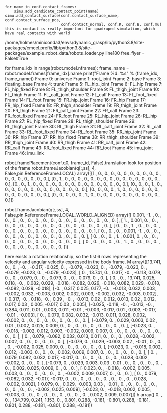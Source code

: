 
```[python]
for name in conf.contact_frames:
    simu.add_candidate_contact_point(name)
simu.add_contact_surface(conf.contact_surface_name, conf.contact_surface_pos, 
                         conf.contact_normal, conf.K, conf.B, conf.mu)
this is contact is really important for quadruped simulation, which have real contacts with world
```
/home/holmes/miniconda3/envs/dynamic_grasp/lib/python3.8/site-packages/cmeel.prefix/lib/python3.8/site-packages/example_robot_data/robots_loader.py
line180     free_flyer = False#True


for frame_idx in range(robot.model.nframes):
    frame_name = robot.model.frames[frame_idx].name
    print("Frame %d: %s" % (frame_idx, frame_name))
Frame 0: universe
Frame 1: root_joint
Frame 2: base
Frame 3: floating_base
Frame 4: trunk
Frame 5: FL_hip_joint
Frame 6: FL_hip
Frame 7: FL_hip_fixed
Frame 8: FL_thigh_shoulder
Frame 9: FL_thigh_joint
Frame 10: FL_thigh
Frame 11: FL_calf_joint
Frame 12: FL_calf
Frame 13: FL_foot_fixed
Frame 14: FL_foot
Frame 15: FR_hip_joint
Frame 16: FR_hip
Frame 17: FR_hip_fixed
Frame 18: FR_thigh_shoulder
Frame 19: FR_thigh_joint
Frame 20: FR_thigh
Frame 21: FR_calf_joint
Frame 22: FR_calf
Frame 23: FR_foot_fixed
Frame 24: FR_foot
Frame 25: RL_hip_joint
Frame 26: RL_hip
Frame 27: RL_hip_fixed
Frame 28: RL_thigh_shoulder
Frame 29: RL_thigh_joint
Frame 30: RL_thigh
Frame 31: RL_calf_joint
Frame 32: RL_calf
Frame 33: RL_foot_fixed
Frame 34: RL_foot
Frame 35: RR_hip_joint
Frame 36: RR_hip
Frame 37: RR_hip_fixed
Frame 38: RR_thigh_shoulder
Frame 39: RR_thigh_joint
Frame 40: RR_thigh
Frame 41: RR_calf_joint
Frame 42: RR_calf
Frame 43: RR_foot_fixed
Frame 44: RR_foot
Frame 45: imu_joint
Frame 46: imu_link


robot.framePlacement(conf.q0, frame_id, False).translation
look for position of the frame
robot.frameJacobian(q[:,ss], 4, False,pin.ReferenceFrame.LOCAL)
array([[1., 0., 0., 0., 0., 0., 0., 0., 0., 0., 0., 0., 0., 0., 0., 0., 0., 0.],
       [0., 1., 0., 0., 0., 0., 0., 0., 0., 0., 0., 0., 0., 0., 0., 0., 0., 0.],
       [0., 0., 1., 0., 0., 0., 0., 0., 0., 0., 0., 0., 0., 0., 0., 0., 0., 0.],
       [0., 0., 0., 1., 0., 0., 0., 0., 0., 0., 0., 0., 0., 0., 0., 0., 0., 0.],
       [0., 0., 0., 0., 1., 0., 0., 0., 0., 0., 0., 0., 0., 0., 0., 0., 0., 0.],
       [0., 0., 0., 0., 0., 1., 0., 0., 0., 0., 0., 0., 0., 0., 0., 0., 0., 0.]])
       
robot.frameJacobian(q[:,ss], 4, False,pin.ReferenceFrame.LOCAL_WORLD_ALIGNED)
array([[ 0.001, -1.   ,  0.   ,  0.   ,  0.   ,  0.   ,  0.   ,  0.   ,  0.   ,  0.   ,  0.   ,  0.   ,  0.   ,  0.   ,  0.   ,  0.   ,  0.   ,  0.   ],
       [ 1.   ,  0.001,  0.   ,  0.   ,  0.   ,  0.   ,  0.   ,  0.   ,  0.   ,  0.   ,  0.   ,  0.   ,  0.   ,  0.   ,  0.   ,  0.   ,  0.   ,  0.   ],
       [ 0.   ,  0.   ,  1.   ,  0.   ,  0.   ,  0.   ,  0.   ,  0.   ,  0.   ,  0.   ,  0.   ,  0.   ,  0.   ,  0.   ,  0.   ,  0.   ,  0.   ,  0.   ],
       [ 0.   ,  0.   ,  0.   ,  0.001, -1.   ,  0.   ,  0.   ,  0.   ,  0.   ,  0.   ,  0.   ,  0.   ,  0.   ,  0.   ,  0.   ,  0.   ,  0.   ,  0.   ],
       [ 0.   ,  0.   ,  0.   ,  1.   ,  0.001,  0.   ,  0.   ,  0.   ,  0.   ,  0.   ,  0.   ,  0.   ,  0.   ,  0.   ,  0.   ,  0.   ,  0.   ,  0.   ],
       [ 0.   ,  0.   ,  0.   ,  0.   ,  0.   ,  1.   ,  0.   ,  0.   ,  0.   ,  0.   ,  0.   ,  0.   ,  0.   ,  0.   ,  0.   ,  0.   ,  0.   ,  0.   ]])

here exists a rotation relationship, so the fist 6 rows representing the velocity and angular velocity expressed in the body frame.
M
array([[13.741,  0.   ,  0.   , -0.   , -0.317, -0.025,  0.   , -0.079, -0.023,  0.   , -0.079, -0.023,  0.   , -0.079, -0.023,  0.   , -0.079, -0.023],
       [ 0.   , 13.741,  0.   ,  0.317, -0.   , -0.118,  0.079,  0.   ,  0.   ,  0.079,  0.   ,  0.   ,  0.079,  0.   ,  0.   ,  0.079,  0.   ,  0.   ],
       [ 0.   ,  0.   , 13.741,  0.025,  0.118, -0.   ,  0.082,  0.029, -0.018, -0.082,  0.029, -0.018,  0.082,  0.029, -0.018, -0.082,  0.029, -0.018],
       [-0.   ,  0.317,  0.025,  0.177, -0.   , -0.013,  0.032,  0.003, -0.002,  0.032, -0.003,  0.002,  0.032,  0.003, -0.002,  0.032, -0.003,  0.002],
       [-0.317, -0.   ,  0.118, -0.   ,  0.39 , -0.   , -0.013,  0.02 ,  0.012,  0.013,  0.02 ,  0.012,  0.017,  0.03 ,  0.005, -0.017,  0.03 ,  0.005],
       [-0.025, -0.118, -0.   , -0.013, -0.   ,  0.384,  0.011,  0.01 ,  0.003,  0.011, -0.01 , -0.003, -0.017,  0.01 ,  0.003, -0.017, -0.01 , -0.003],
       [ 0.   ,  0.079,  0.082,  0.032, -0.013,  0.011,  0.028,  0.002, -0.002,  0.   ,  0.   ,  0.   ,  0.   ,  0.   ,  0.   ,  0.   ,  0.   ,  0.   ],
       [-0.079,  0.   ,  0.029,  0.003,  0.02 ,  0.01 ,  0.002,  0.025,  0.009,  0.   ,  0.   ,  0.   ,  0.   ,  0.   ,  0.   ,  0.   ,  0.   ,  0.   ],
       [-0.023,  0.   , -0.018, -0.002,  0.012,  0.003, -0.002,  0.009,  0.007,  0.   ,  0.   ,  0.   ,  0.   ,  0.   ,  0.   ,  0.   ,  0.   ,  0.   ],
       [ 0.   ,  0.079, -0.082,  0.032,  0.013,  0.011,  0.   ,  0.   ,  0.   ,  0.028, -0.002,  0.002,  0.   ,  0.   ,  0.   ,  0.   ,  0.   ,  0.   ],
       [-0.079,  0.   ,  0.029, -0.003,  0.02 , -0.01 ,  0.   ,  0.   ,  0.   , -0.002,  0.025,  0.009,  0.   ,  0.   ,  0.   ,  0.   ,  0.   ,  0.   ],
       [-0.023,  0.   , -0.018,  0.002,  0.012, -0.003,  0.   ,  0.   ,  0.   ,  0.002,  0.009,  0.007,  0.   ,  0.   ,  0.   ,  0.   ,  0.   ,  0.   ],
       [ 0.   ,  0.079,  0.082,  0.032,  0.017, -0.017,  0.   ,  0.   ,  0.   ,  0.   ,  0.   ,  0.   ,  0.028,  0.002, -0.002,  0.   ,  0.   ,  0.   ],
       [-0.079,  0.   ,  0.029,  0.003,  0.03 ,  0.01 ,  0.   ,  0.   ,  0.   ,  0.   ,  0.   ,  0.   ,  0.002,  0.025,  0.009,  0.   ,  0.   ,  0.   ],
       [-0.023,  0.   , -0.018, -0.002,  0.005,  0.003,  0.   ,  0.   ,  0.   ,  0.   ,  0.   ,  0.   , -0.002,  0.009,  0.007,  0.   ,  0.   ,  0.   ],
       [ 0.   ,  0.079, -0.082,  0.032, -0.017, -0.017,  0.   ,  0.   ,  0.   ,  0.   ,  0.   ,  0.   ,  0.   ,  0.   ,  0.   ,  0.028, -0.002,  0.002],
       [-0.079,  0.   ,  0.029, -0.003,  0.03 , -0.01 ,  0.   ,  0.   ,  0.   ,  0.   ,  0.   ,  0.   ,  0.   ,  0.   ,  0.   , -0.002,  0.025,  0.009],
       [-0.023,  0.   , -0.018,  0.002,  0.005, -0.003,  0.   ,  0.   ,  0.   ,  0.   ,  0.   ,  0.   ,  0.   ,  0.   ,  0.   ,  0.002,  0.009,  0.007]])
h
array([  0.   ,   0.   , 134.799,   0.241,   1.153,   0.   ,   0.801,   0.288,  -0.181,  -0.801,   0.288,  -0.181,   0.801,   0.288,  -0.181,  -0.801,   0.288,  -0.181])

